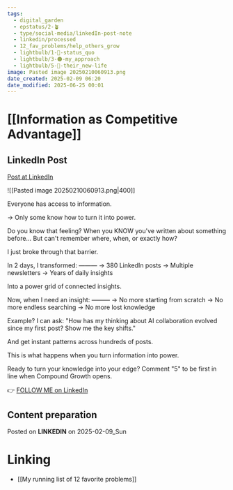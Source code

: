 ```yaml
---
tags:
  - digital_garden
  - epstatus/2-🪴
  - type/social-media/linkedIn-post-note
  - linkedin/processed
  - 12_fav_problems/help_others_grow
  - lightbulb/1-🔴-status_quo
  - lightbulb/3-🟠-my_approach
  - lightbulb/5-🔵-their_new-life
image: Pasted image 20250210060913.png
date_created: 2025-02-09 06:20
date_modified: 2025-06-25 00:01
---
```

# [[Information as Competitive Advantage]]

## LinkedIn Post

[Post at LinkedIn](https://www.linkedin.com/posts/sebastiankamilli_everyone-has-access-to-information-only-activity-7294248681518579712-E-zb?utm_source=share&utm_medium=member_desktop&rcm=ACoAAA1M1pkBgWCYPhT45EpfLiHzViQqRWNCIv4)

![[Pasted image 20250210060913.png|400]]

Everyone has access to information. 

→ Only some know how to turn it into power.

Do you know that feeling?
When you KNOW you've written about something before...
But can't remember where, when, or exactly how?

I just broke through that barrier.

In 2 days, I transformed:
———
→ 380 LinkedIn posts
→ Multiple newsletters
→ Years of daily insights

Into a power grid of connected insights.

Now, when I need an insight:
———
→ No more starting from scratch
→ No more endless searching
→ No more lost knowledge

Example? I can ask:
"How has my thinking about AI collaboration evolved since my first post? 
Show me the key shifts."

And get instant patterns across hundreds of posts.

This is what happens when you turn information into power.

Ready to turn your knowledge into your edge?
Comment "5" to be first in line when Compound Growth opens.

👉 [FOLLOW ME on LinkedIn](https://www.linkedin.com/comm/mynetwork/discovery-see-all?usecase=PEOPLE_FOLLOWS&followMember=sebastiankamilli)

## Content preparation

Posted on **LINKEDIN** on 2025-02-09_Sun

# Linking

+ [[My running list of 12 favorite problems]]